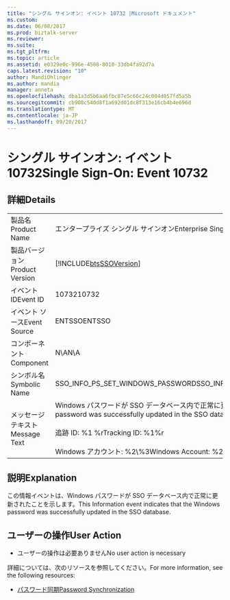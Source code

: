 ```yaml
---
title: "シングル サインオン: イベント 10732 |Microsoft ドキュメント"
ms.custom: 
ms.date: 06/08/2017
ms.prod: biztalk-server
ms.reviewer: 
ms.suite: 
ms.tgt_pltfrm: 
ms.topic: article
ms.assetid: e0329e0c-996e-4508-8010-33db4fa92d7a
caps.latest.revision: "10"
author: MandiOhlinger
ms.author: mandia
manager: anneta
ms.openlocfilehash: dba1a3d5b6aa6fbc87e5c66c24c004d057fd5a5b
ms.sourcegitcommit: cb908c540d8f1a692d01dc8f313e16cb4b4e696d
ms.translationtype: MT
ms.contentlocale: ja-JP
ms.lasthandoff: 09/20/2017
---
```

# <a name="single-sign-on-event-10732"></a><span data-ttu-id="fabc6-102">シングル サインオン: イベント 10732</span><span class="sxs-lookup"><span data-stu-id="fabc6-102">Single Sign-On: Event 10732</span></span>
## <a name="details"></a><span data-ttu-id="fabc6-103">詳細</span><span class="sxs-lookup"><span data-stu-id="fabc6-103">Details</span></span>  
  
|||  
|-|-|  
|<span data-ttu-id="fabc6-104">製品名</span><span class="sxs-lookup"><span data-stu-id="fabc6-104">Product Name</span></span>|<span data-ttu-id="fabc6-105">エンタープライズ シングル サインオン</span><span class="sxs-lookup"><span data-stu-id="fabc6-105">Enterprise Single Sign-On</span></span>|  
|<span data-ttu-id="fabc6-106">製品バージョン</span><span class="sxs-lookup"><span data-stu-id="fabc6-106">Product Version</span></span>|[!INCLUDE[btsSSOVersion](../includes/btsssoversion-md.md)]|  
|<span data-ttu-id="fabc6-107">イベント ID</span><span class="sxs-lookup"><span data-stu-id="fabc6-107">Event ID</span></span>|<span data-ttu-id="fabc6-108">10732</span><span class="sxs-lookup"><span data-stu-id="fabc6-108">10732</span></span>|  
|<span data-ttu-id="fabc6-109">イベント ソース</span><span class="sxs-lookup"><span data-stu-id="fabc6-109">Event Source</span></span>|<span data-ttu-id="fabc6-110">ENTSSO</span><span class="sxs-lookup"><span data-stu-id="fabc6-110">ENTSSO</span></span>|  
|<span data-ttu-id="fabc6-111">コンポーネント</span><span class="sxs-lookup"><span data-stu-id="fabc6-111">Component</span></span>|<span data-ttu-id="fabc6-112">N\A</span><span class="sxs-lookup"><span data-stu-id="fabc6-112">N\A</span></span>|  
|<span data-ttu-id="fabc6-113">シンボル名</span><span class="sxs-lookup"><span data-stu-id="fabc6-113">Symbolic Name</span></span>|<span data-ttu-id="fabc6-114">SSO_INFO_PS_SET_WINDOWS_PASSWORD</span><span class="sxs-lookup"><span data-stu-id="fabc6-114">SSO_INFO_PS_SET_WINDOWS_PASSWORD</span></span>|  
|<span data-ttu-id="fabc6-115">メッセージ テキスト</span><span class="sxs-lookup"><span data-stu-id="fabc6-115">Message Text</span></span>|<span data-ttu-id="fabc6-116">Windows パスワードが SSO データベース内で正常に更新されました。%r</span><span class="sxs-lookup"><span data-stu-id="fabc6-116">The Windows password was successfully updated in the SSO database.%r</span></span><br /><br /> <span data-ttu-id="fabc6-117">追跡 ID: %1 %r</span><span class="sxs-lookup"><span data-stu-id="fabc6-117">Tracking ID: %1%r</span></span><br /><br /> <span data-ttu-id="fabc6-118">Windows アカウント: %2\\%3</span><span class="sxs-lookup"><span data-stu-id="fabc6-118">Windows Account: %2\\%3</span></span>|  
  
## <a name="explanation"></a><span data-ttu-id="fabc6-119">説明</span><span class="sxs-lookup"><span data-stu-id="fabc6-119">Explanation</span></span>  
 <span data-ttu-id="fabc6-120">この情報イベントは、Windows パスワードが SSO データベース内で正常に更新されたことを示します。</span><span class="sxs-lookup"><span data-stu-id="fabc6-120">This Information event indicates that the Windows password was successfully updated in the SSO database.</span></span>  
  
## <a name="user-action"></a><span data-ttu-id="fabc6-121">ユーザーの操作</span><span class="sxs-lookup"><span data-stu-id="fabc6-121">User Action</span></span>  
  
-   <span data-ttu-id="fabc6-122">ユーザーの操作は必要ありません</span><span class="sxs-lookup"><span data-stu-id="fabc6-122">No user action is necessary</span></span>  
  
 <span data-ttu-id="fabc6-123">詳細については、次のリソースを参照してください。</span><span class="sxs-lookup"><span data-stu-id="fabc6-123">For more information, see the following resources:</span></span>  
  
-   [<span data-ttu-id="fabc6-124">パスワード同期</span><span class="sxs-lookup"><span data-stu-id="fabc6-124">Password Synchronization</span></span>](../core/password-synchronization2.md)